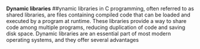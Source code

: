  **Dynamic libraries**
 ##ynamic libraries in C programming, often referred to as shared libraries, are files containing compiled code that can be loaded and executed by a program at runtime. These libraries provide a way to share code among multiple programs, reducing duplication of code and saving disk space. Dynamic libraries are an essential part of most modern operating systems, and they offer several advantages
